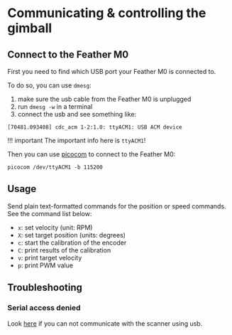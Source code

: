 Communicating & controlling the gimball
=======================================

## Connect to the Feather M0

First you need to find which USB port your Feather M0 is connected to.

To do so, you can use ``dmesg``:

1. make sure the usb cable from the Feather M0 is unplugged
2. run ``dmesg -w`` in a terminal
3. connect the usb and see something like:
```shell
[70481.093408] cdc_acm 1-2:1.0: ttyACM1: USB ACM device
```

!!! important
    The important info here is ``ttyACM1``!

Then you can use [picocom](https://github.com/npat-efault/picocom) to connect to the Feather M0:
```shell
picocom /dev/ttyACM1 -b 115200
```

## Usage

Send plain text-formatted commands for the position or speed commands.
See the command list below:

* `x`: set velocity (unit: RPM)
* `X`: set target position (units: degrees)
* `c`: start the calibration of the encoder
* `C`: print results of the calibration
* `v`: print target velocity
* `p`: print PWM value

## Troubleshooting

### Serial access denied

Look [here](troubleshooting.md#serial-access-denied) if you can not communicate with the scanner using usb.
